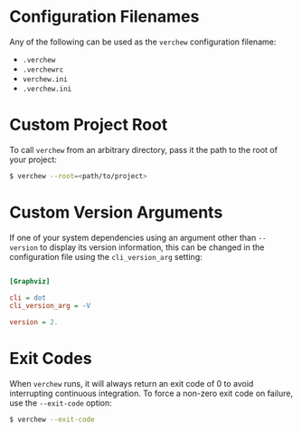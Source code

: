 # Configuration Filenames

Any of the following can be used as the `verchew` configuration filename:

* `.verchew`
* `.verchewrc`
* `verchew.ini`
* `.verchew.ini`

# Custom Project Root

To call `verchew` from an arbitrary directory, pass it the path to the root of your project:

```sh
$ verchew --root=<path/to/project>
```

# Custom Version Arguments

If one of your system dependencies using an argument other than `--version` to display its version information, this can be changed in the configuration file using the `cli_version_arg` setting:

```ini

[Graphviz]

cli = dot
cli_version_arg = -V

version = 2.

```

# Exit Codes

When `verchew` runs, it will always return an exit code of 0 to avoid interrupting continuous integration. To force a non-zero exit code on failure, use the `--exit-code` option:

```sh
$ verchew --exit-code
```
